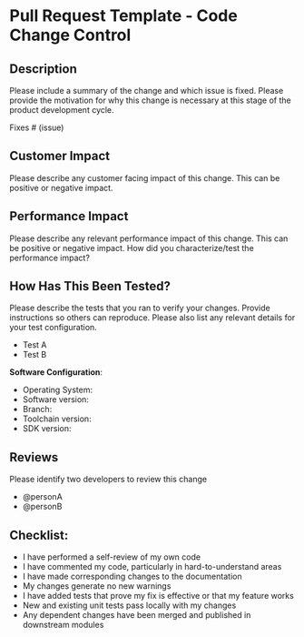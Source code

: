 # Pull Request Template - Code Change Control

## Description

Please include a summary of the change and which issue is fixed. Please provide the motivation for why this change is necessary at this stage of the product development cycle.

Fixes # (issue)

## Customer Impact

Please describe any customer facing impact of this change. This can be positive or negative impact.

## Performance Impact

Please describe any relevant performance impact of this change. This can be positive or negative impact. How did you characterize/test the performance impact?

## How Has This Been Tested?

Please describe the tests that you ran to verify your changes. Provide instructions so others can reproduce. Please also list any relevant details for your test configuration.

*   Test A
*   Test B

**Software Configuration**:

*   Operating System:
*   Software version:
*   Branch:
*   Toolchain version:
*   SDK version:

## Reviews

Please identify two developers to review this change

*   @personA
*   @personB

## Checklist:

*   I have performed a self-review of my own code
*   I have commented my code, particularly in hard-to-understand areas
*   I have made corresponding changes to the documentation
*   My changes generate no new warnings
*   I have added tests that prove my fix is effective or that my feature works
*   New and existing unit tests pass locally with my changes
*   Any dependent changes have been merged and published in downstream modules